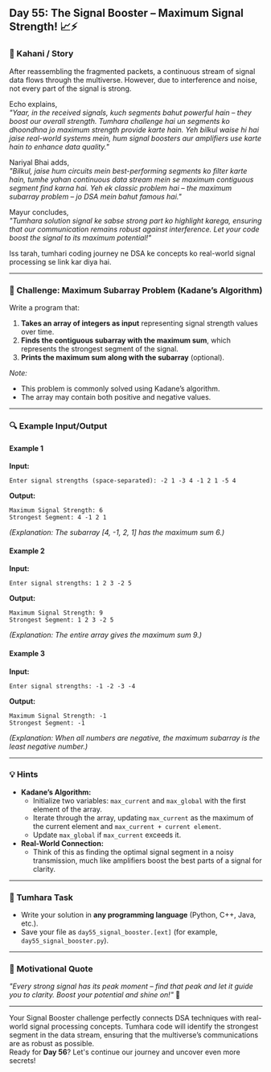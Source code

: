 ## **Day 55: The Signal Booster – Maximum Signal Strength!** 📈⚡

### **📜 Kahani / Story**  
After reassembling the fragmented packets, a continuous stream of signal data flows through the multiverse. However, due to interference and noise, not every part of the signal is strong.  
   
Echo explains,  
*"Yaar, in the received signals, kuch segments bahut powerful hain – they boost our overall strength. Tumhara challenge hai un segments ko dhoondhna jo maximum strength provide karte hain. Yeh bilkul waise hi hai jaise real-world systems mein, hum signal boosters aur amplifiers use karte hain to enhance data quality."*  

Nariyal Bhai adds,  
*"Bilkul, jaise hum circuits mein best-performing segments ko filter karte hain, tumhe yahan continuous data stream mein se maximum contiguous segment find karna hai. Yeh ek classic problem hai – the maximum subarray problem – jo DSA mein bahut famous hai."*  

Mayur concludes,  
*"Tumhara solution signal ke sabse strong part ko highlight karega, ensuring that our communication remains robust against interference. Let your code boost the signal to its maximum potential!"*

Iss tarah, tumhari coding journey ne DSA ke concepts ko real-world signal processing se link kar diya hai.

---

### **🎯 Challenge: Maximum Subarray Problem (Kadane’s Algorithm)**  
Write a program that:  
1. **Takes an array of integers as input** representing signal strength values over time.  
2. **Finds the contiguous subarray with the maximum sum**, which represents the strongest segment of the signal.  
3. **Prints the maximum sum along with the subarray** (optional).

*Note:*  
- This problem is commonly solved using Kadane’s algorithm.  
- The array may contain both positive and negative values.

---

### **🔍 Example Input/Output**

#### **Example 1**  
**Input:**  
```
Enter signal strengths (space-separated): -2 1 -3 4 -1 2 1 -5 4
```  
**Output:**  
```
Maximum Signal Strength: 6
Strongest Segment: 4 -1 2 1
```  
*(Explanation: The subarray [4, -1, 2, 1] has the maximum sum 6.)*

#### **Example 2**  
**Input:**  
```
Enter signal strengths: 1 2 3 -2 5
```  
**Output:**  
```
Maximum Signal Strength: 9
Strongest Segment: 1 2 3 -2 5
```  
*(Explanation: The entire array gives the maximum sum 9.)*

#### **Example 3**  
**Input:**  
```
Enter signal strengths: -1 -2 -3 -4
```  
**Output:**  
```
Maximum Signal Strength: -1
Strongest Segment: -1
```  
*(Explanation: When all numbers are negative, the maximum subarray is the least negative number.)*

---

### **💡 Hints**  
- **Kadane’s Algorithm:**  
  - Initialize two variables: `max_current` and `max_global` with the first element of the array.  
  - Iterate through the array, updating `max_current` as the maximum of the current element and `max_current + current element`.  
  - Update `max_global` if `max_current` exceeds it.
- **Real-World Connection:**  
  - Think of this as finding the optimal signal segment in a noisy transmission, much like amplifiers boost the best parts of a signal for clarity.

---

### **📝 Tumhara Task**  
- Write your solution in **any programming language** (Python, C++, Java, etc.).  
- Save your file as `day55_signal_booster.[ext]` (for example, `day55_signal_booster.py`).

---

### **🌟 Motivational Quote**  
*"Every strong signal has its peak moment – find that peak and let it guide you to clarity. Boost your potential and shine on!"* 🚀

---

Your Signal Booster challenge perfectly connects DSA techniques with real-world signal processing concepts. Tumhara code will identify the strongest segment in the data stream, ensuring that the multiverse’s communications are as robust as possible.  
Ready for **Day 56**? Let's continue our journey and uncover even more secrets!